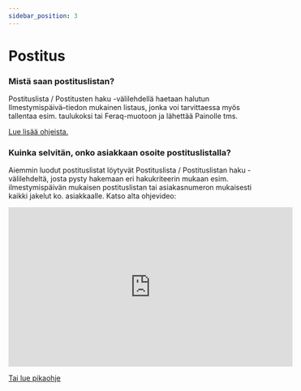 ```yaml
---
sidebar_position: 3
---
```


# Postitus

### Mistä saan postituslistan?

Postituslista / Postitusten haku -välilehdellä haetaan halutun Ilmestymispäivä–tiedon mukainen listaus, jonka voi tarvittaessa myös tallentaa esim. taulukoksi tai Feraq-muotoon ja lähettää Painolle tms.

<a href="https://support.taikatilaus.fi/docs/ohjeet/tilaustenhallinta/postistuslista#postitusten-haku">Lue lisää ohjeista.</a>

### Kuinka selvitän, onko asiakkaan osoite postituslistalla?

Aiemmin luodut postituslistat löytyvät Postituslista / Postituslistan haku -välilehdeltä, josta pysty hakemaan eri hakukriteerin mukaan esim. ilmestymispäivän mukaisen postituslistan tai asiakasnumeron mukaisesti kaikki jakelut ko. asiakkaalle. Katso alta ohjevideo:

<div class="ratio ratio-16x9">
                    <iframe width="560" height="315" src="https://www.youtube.com/embed/V6AP3y0j-M4?si=ZyarThtvzVLGWiRS"
                        title="YouTube video player" frameborder="0"
                        allow="accelerometer; autoplay; clipboard-write; encrypted-media; gyroscope; picture-in-picture; web-share"
                        allowfullscreen></iframe>
</div>

<a href="../pikaohjeet/asiakkaan-haku">Tai lue pikaohje</a>